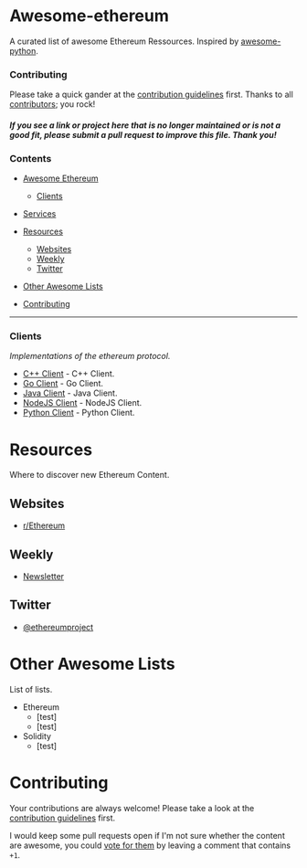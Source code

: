 # Awesome-ethereum

A curated list of awesome Ethereum Ressources. Inspired by [awesome-python](https://github.com/vinta/awesome-python).


### Contributing

Please take a quick gander at the [contribution guidelines](https://github.com/vinsgo/awesome-ethereum/blob/master/CONTRIBUTING.md) first. Thanks to all [contributors](https://github.com/vinsgo/awesome-ethereum/graphs/contributors); you rock!

#### *If you see a link or project here that is no longer maintained or is not a good fit, please submit a pull request to improve this file. Thank you!*


### Contents

- [Awesome Ethereum](#awesome-ethreum)
    - [Clients](#clients)
- [Services](#services)

- [Resources](#resources)
    - [Websites](#websites)
    - [Weekly](#weekly)
    - [Twitter](#twitter)
- [Other Awesome Lists](#other-awesome-lists)
- [Contributing](#contributing)


- - -

### Clients

*Implementations of the ethereum protocol.*

* [C++ Client](https://github.com/qw3rtman/p) - C++ Client.
* [Go Client](https://github.com/yyuu/pyenv) - Go Client.
* [Java Client](https://docs.python.org/3/library/venv.html) - Java Client.
* [NodeJS Client](https://pypi.python.org/pypi/virtualenv) - NodeJS Client.
* [Python Client](https://pypi.python.org/pypi/virtualenvwrapper) - Python Client.


# Resources

Where to discover new Ethereum Content.

## Websites

* [r/Ethereum](https://www.reddit.com/r/ethereum)

## Weekly

* [Newsletter](http://importpython.com/newsletter/)

## Twitter

* [@ethereumproject](https://twitter.com/ethereumproject)

# Other Awesome Lists

List of lists.

* Ethereum
    * [test]
    * [test]
* Solidity
    * [test]


# Contributing

Your contributions are always welcome! Please take a look at the [contribution guidelines](https://github.com/vinsgo/awesome-ethereum/blob/master/CONTRIBUTING.md) first.

I would keep some pull requests open if I'm not sure whether the content are awesome, you could [vote for them](https://github.com/vinsgo/awesome-ethereum/pulls) by leaving a comment that contains `+1`.




